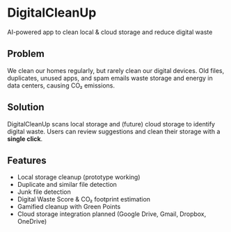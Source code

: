 # DigitalCleanUp
AI-powered app to clean local &amp; cloud storage and reduce digital waste
## Problem
We clean our homes regularly, but rarely clean our digital devices. Old files, duplicates, unused apps, and spam emails waste storage and energy in data centers, causing CO₂ emissions.

## Solution
DigitalCleanUp scans local storage and (future) cloud storage to identify digital waste. Users can review suggestions and clean their storage with a **single click**.

## Features
- Local storage cleanup (prototype working)
- Duplicate and similar file detection
- Junk file detection
- Digital Waste Score & CO₂ footprint estimation
- Gamified cleanup with Green Points
- Cloud storage integration planned (Google Drive, Gmail, Dropbox, OneDrive)
